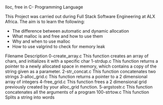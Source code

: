 lloc, free in C- Programming Language

This Project was carried out during Full Stack Software Engineering at ALX Africa. 
The aim is to learn the following:

- The difference between automatic and dynamic allocation
- What malloc is and free and how to use them
- Why and when to use malloc
- How to use valgrind to check for memory leak


Filename	        Description
0-create_array.c	This function creates an array of chars, and initializes it with a specific char
1-strdup.c              This function returns a pointer to a newly allocated space in memory, which contains a copy of the string given as a parameter.
2-str_concat.c	        This function concatenates two strings
3-alloc_grid.c	        This function returns a pointer to a 2 dimensional array of integers
4-free_grid.c	        This function frees a 2 dimensional grid previously created by your alloc_grid function.
5-argstostr.c	        This function concatenates all the arguments of a program
100-strtow.c	        This function Splits a string into words
